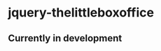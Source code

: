 jquery-thelittleboxoffice
=========================

Currently in development
------------------------

